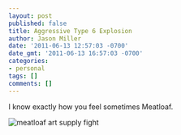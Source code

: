 ```yaml
---
layout: post
published: false
title: Aggressive Type 6 Explosion
author: Jason Miller
date: '2011-06-13 12:57:03 -0700'
date_gmt: '2011-06-13 16:57:03 -0700'
categories:
- personal
tags: []
comments: []
---
```


I know exactly how you feel sometimes Meatloaf.

![meatloaf art supply fight]({{site.assets.url_prefix}}/images/posts/meat-loaf-art-supply-fight.jpg "I'm the last person in the world you want to fuck with!")
